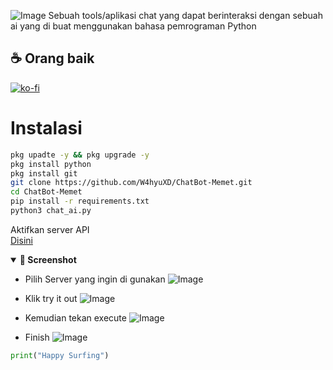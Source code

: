![Image](https://github.com/user-attachments/assets/8014a3d1-c41d-4e79-92cb-dfd94464a7e7)
Sebuah tools/aplikasi chat yang dapat berinteraksi dengan sebuah ai yang di buat menggunakan bahasa pemrograman Python

## ☕ Orang baik

[![ko-fi](https://ko-fi.com/img/githubbutton_sm.svg)](https://ko-fi.com/wahyuww567)

# Instalasi 
```bash
pkg upadte -y && pkg upgrade -y
pkg install python
pkg install git
git clone https://github.com/W4hyuXD/ChatBot-Memet.git
cd ChatBot-Memet
pip install -r requirements.txt
python3 chat_ai.py
```
Aktifkan server API   
<a href="https://www.meta-ai.rozhak.cfd/api/docs/#/default/post_api_chat"> Disini </a>

<details open>
  <summary><strong>📸 Screenshot</strong></summary>
 
- Pilih Server yang ingin di gunakan
![Image](https://github.com/user-attachments/assets/f399b2b7-2c7d-495a-bedf-a1a5e1e6c779)
- Klik try it out
![Image](https://github.com/user-attachments/assets/39a51581-0962-4e08-8ee2-7c39052a95c4)
 - Kemudian tekan execute
![Image](https://github.com/user-attachments/assets/3f15748c-30a8-4318-9444-c7005f3c1131)

- Finish
![Image](https://github.com/user-attachments/assets/07684dc7-6f11-4eec-b612-697f3b6d8aa9)
</details>

```python
print("Happy Surfing")
```
